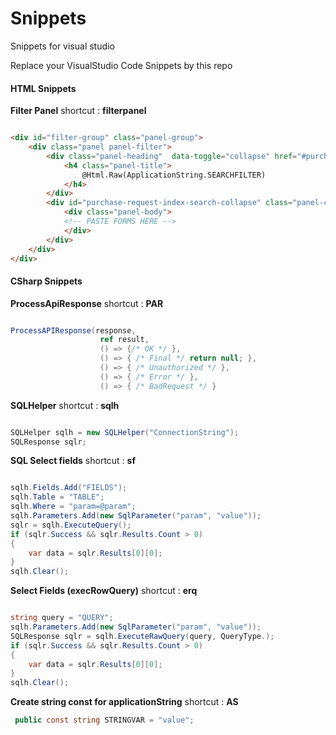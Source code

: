 # Snippets
Snippets for visual studio

Replace your VisualStudio Code Snippets by this repo


#### HTML Snippets 

**Filter Panel**
shortcut :  **filterpanel**
```html

<div id="filter-group" class="panel-group">
    <div class="panel panel-filter">
        <div class="panel-heading"  data-toggle="collapse" href="#purchase-request-index-search-collapse">
            <h4 class="panel-title">
                @Html.Raw(ApplicationString.SEARCHFILTER)
            </h4>
        </div>
        <div id="purchase-request-index-search-collapse" class="panel-collapse collapse">
            <div class="panel-body">
            <!-- PASTE FORMS HERE -->
            </div> 
        </div>
    </div>
</div>

```

#### CSharp Snippets

**ProcessApiResponse** shortcut : **PAR**
```C#

ProcessAPIResponse(response,
                    ref result,
                    () => {/* OK */ },
                    () => { /* Final */ return null; },
                    () => { /* Unauthorized */ },
                    () => { /* Error */ },
                    () => { /* BadRequest */ }

```

**SQLHelper** shortcut : **sqlh**
```C#

SQLHelper sqlh = new SQLHelper("ConnectionString");
SQLResponse sqlr;

```

**SQL Select fields** shortcut : **sf**
```C#

sqlh.Fields.Add("FIELDS");
sqlh.Table = "TABLE";
sqlh.Where = "param=@param";
sqlh.Parameters.Add(new SqlParameter("param", "value"));
sqlr = sqlh.ExecuteQuery();
if (sqlr.Success && sqlr.Results.Count > 0)
{
    var data = sqlr.Results[0][0];
}
sqlh.Clear();

```

**Select Fields (execRowQuery)** shortcut : **erq**
```C#

string query = "QUERY";
sqlh.Parameters.Add(new SqlParameter("param", "value"));
SQLResponse sqlr = sqlh.ExecuteRawQuery(query, QueryType.);
if (sqlr.Success && sqlr.Results.Count > 0)
{
    var data = sqlr.Results[0][0];
}
sqlh.Clear();

```

**Create string const for applicationString** shortcut : **AS**
```C#
 public const string STRINGVAR = "value";
```
